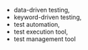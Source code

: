 - data-driven testing, 
- keyword-driven testing, 
- test automation, 
- test execution tool, 
- test management tool